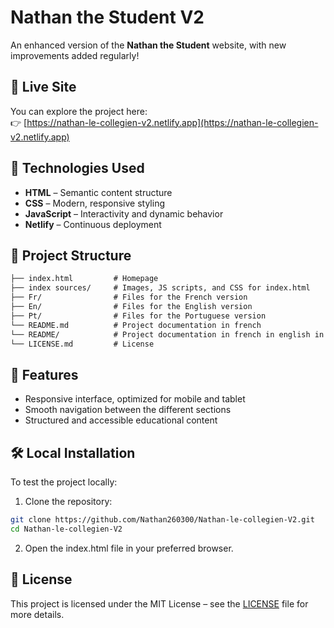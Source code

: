 # Nathan the Student V2

An enhanced version of the **Nathan the Student** website, with new improvements added regularly!

## 🚀 Live Site

You can explore the project here:  
👉 [https://nathan-le-collegien-v2.netlify.app](https://nathan-le-collegien-v2.netlify.app)

## 🔧 Technologies Used

- **HTML** – Semantic content structure  
- **CSS** – Modern, responsive styling  
- **JavaScript** – Interactivity and dynamic behavior  
- **Netlify** – Continuous deployment  

## 📁 Project Structure

```markdown
├── index.html         # Homepage
├── index sources/     # Images, JS scripts, and CSS for index.html
├── Fr/                # Files for the French version
├── En/                # Files for the English version
├── Pt/                # Files for the Portuguese version
└── README.md          # Project documentation in french
└── README/            # Project documentation in french in english in portuguese
└── LICENSE.md         # License
```

## 🧪 Features
- Responsive interface, optimized for mobile and tablet
- Smooth navigation between the different sections
- Structured and accessible educational content

## 🛠 Local Installation
To test the project locally:

1. Clone the repository:
```bash
git clone https://github.com/Nathan260300/Nathan-le-collegien-V2.git
cd Nathan-le-collegien-V2
```
2. Open the index.html file in your preferred browser.

## 📄 License
This project is licensed under the MIT License – see the [LICENSE](LICENSE) file for more details.
